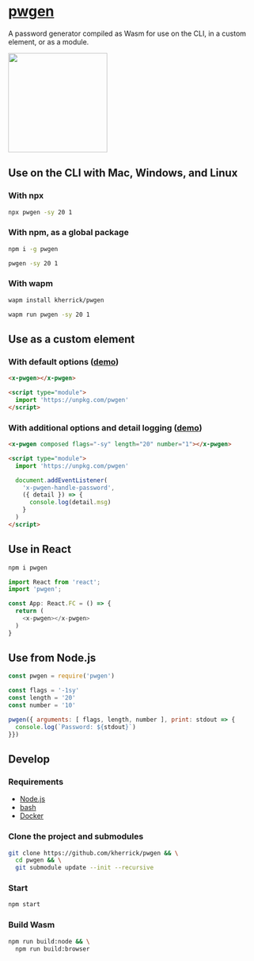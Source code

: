 <a href="https://kherrick.github.io/pwgen/">pwgen</a>
======

A password generator compiled as Wasm for use on the CLI, in a custom element, or as a module.

<a href="https://kherrick.github.io/pwgen/">
  <img src="https://raw.githubusercontent.com/kherrick/pwgen/master/assets/x-pwgen-screenshot.png" width="200">
</a>

## Use on the CLI with Mac, Windows, and Linux

### With npx
```bash
npx pwgen -sy 20 1
```

### With npm, as a global package
```bash
npm i -g pwgen
```

```bash
pwgen -sy 20 1
```

### With wapm
```bash
wapm install kherrick/pwgen

wapm run pwgen -sy 20 1
```

## Use as a custom element

### With default options ([demo](https://jsbin.com/yikizelado/1/edit?html,output))
```html
<x-pwgen></x-pwgen>

<script type="module">
  import 'https://unpkg.com/pwgen'
</script>
```

### With additional options and detail logging ([demo](https://jsbin.com/jecoyiwuya/1/edit?html,console,output))
```html
<x-pwgen composed flags="-sy" length="20" number="1"></x-pwgen>

<script type="module">
  import 'https://unpkg.com/pwgen'

  document.addEventListener(
    'x-pwgen-handle-password',
    ({ detail }) => {
      console.log(detail.msg)
    }
  )
</script>
```

## Use in React

```bash
npm i pwgen
```

```javascript
import React from 'react';
import 'pwgen';

const App: React.FC = () => {
  return (
    <x-pwgen></x-pwgen>
  )
}
```

## Use from Node.js

```js
const pwgen = require('pwgen')

const flags = '-1sy'
const length = '20'
const number = '10'

pwgen({ arguments: [ flags, length, number ], print: stdout => {
  console.log(`Password: ${stdout}`)
}})
```

## Develop

### Requirements

* [Node.js](https://nodejs.org/en/download/)
* [bash](https://www.gnu.org/software/bash/)
* [Docker](https://hub.docker.com/search/?offering=community&type=edition)

### Clone the project and submodules

```bash
git clone https://github.com/kherrick/pwgen && \
  cd pwgen && \
  git submodule update --init --recursive
```

### Start

```bash
npm start
```

### Build Wasm

```bash
npm run build:node && \
  npm run build:browser
```
